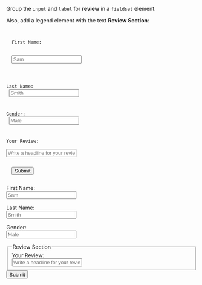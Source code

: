 Group the `input` and `label`
for **review** in a `fieldset` element.

Also, add a legend element with
the text **Review Section**:
<codeblock language="html" type="exercise" testMode="fixedInput" defaultCSS="form {max-width: 300px; margin: 10px auto; font-family: Lato; border-radius: 10px; padding: 1rem; box-shadow: 0px 0px 4px; background-color: snow; font-size: 1.2rem; } form * { margin: 0.5rem; } button , input[type=`button`] { padding: 0.2rem 1rem; font-size: 1.1rem; font-weight: 700; margin: 1rem 0; }">
<code>
<form>
  <label>First Name:</label>
  <br>
  <input placeholder="Sam" >
  <br>

  <label>Last Name:</label>
  <br>
  <input placeholder="Smith" >
  <br>

  <label>Gender:</label>
  <br>
  <input placeholder="Male" >
  <br>

  <label>Your Review:</label>
  <br>
  <input placeholder="Write a headline for your review here" >
  <br>

  <input type="submit">
</form>
</code>

<solution>
<form>
  <label>First Name:</label>
  <br>
  <input placeholder="Sam" >
  <br>

  <label>Last Name:</label>
  <br>
  <input placeholder="Smith" >
  <br>

  <label>Gender:</label>
  <br>
  <input placeholder="Male" >
  <br>

  <fieldset>
    <legend>Review Section</legend>
    <label>Your Review:</label>
    <br>
    <input placeholder="Write a headline for your review here" >
    <br>
  </fieldset>

  <input type="submit">
</form>
</solution>
</codeblock>
